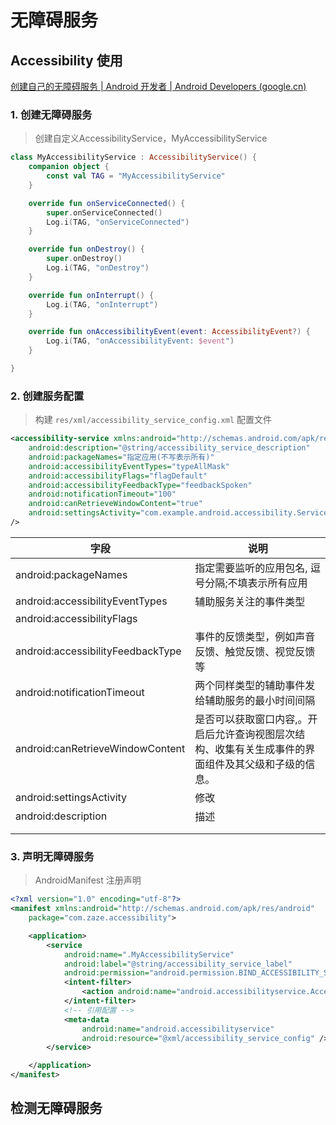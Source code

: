 # 无障碍服务

## Accessibility 使用

[创建自己的无障碍服务  | Android 开发者  | Android Developers (google.cn)](https://developer.android.google.cn/guide/topics/ui/accessibility/service?hl=zh-cn)

### 1. 创建无障碍服务

> 创建自定义AccessibilityService，MyAccessibilityService

```kotlin
class MyAccessibilityService : AccessibilityService() {
    companion object {
        const val TAG = "MyAccessibilityService"
    }

    override fun onServiceConnected() {
        super.onServiceConnected()
        Log.i(TAG, "onServiceConnected")
    }

    override fun onDestroy() {
        super.onDestroy()
        Log.i(TAG, "onDestroy")
    }

    override fun onInterrupt() {
        Log.i(TAG, "onInterrupt")
    }

    override fun onAccessibilityEvent(event: AccessibilityEvent?) {
        Log.i(TAG, "onAccessibilityEvent: $event")
    }

}
```

### 2. 创建服务配置

> 构建 `res/xml/accessibility_service_config.xml` 配置文件

```xml
<accessibility-service xmlns:android="http://schemas.android.com/apk/res/android"
    android:description="@string/accessibility_service_description"
    android:packageNames="指定应用(不写表示所有)"
    android:accessibilityEventTypes="typeAllMask"
    android:accessibilityFlags="flagDefault"
    android:accessibilityFeedbackType="feedbackSpoken"
    android:notificationTimeout="100"
    android:canRetrieveWindowContent="true"
    android:settingsActivity="com.example.android.accessibility.ServiceSettingsActivity"
/>
```

| 字段                              | 说明                                                         |
| --------------------------------- | ------------------------------------------------------------ |
| android:packageNames              | 指定需要监听的应用包名, 逗号分隔;不填表示所有应用            |
| android:accessibilityEventTypes   | 辅助服务关注的事件类型                                       |
| android:accessibilityFlags        |                                                              |
| android:accessibilityFeedbackType | 事件的反馈类型，例如声音反馈、触觉反馈、视觉反馈等           |
| android:notificationTimeout       | 两个同样类型的辅助事件发给辅助服务的最小时间间隔             |
| android:canRetrieveWindowContent  | 是否可以获取窗口内容,。开启后允许查询视图层次结构、收集有关生成事件的界面组件及其父级和子级的信息。 |
| android:settingsActivity          | 修改                                                         |
| android:description               | 描述                                                         |
|                                   |                                                              |
|                                   |                                                              |

### 3. 声明无障碍服务

>  AndroidManifest 注册声明

```xml
<?xml version="1.0" encoding="utf-8"?>
<manifest xmlns:android="http://schemas.android.com/apk/res/android"
    package="com.zaze.accessibility">

    <application>
        <service
            android:name=".MyAccessibilityService"
            android:label="@string/accessibility_service_label"
            android:permission="android.permission.BIND_ACCESSIBILITY_SERVICE">
            <intent-filter>
                <action android:name="android.accessibilityservice.AccessibilityService" />
            </intent-filter>
            <!-- 引用配置 -->
            <meta-data
                android:name="android.accessibilityservice"
                android:resource="@xml/accessibility_service_config" />
        </service>

    </application>
</manifest>
```



## 检测无障碍服务



